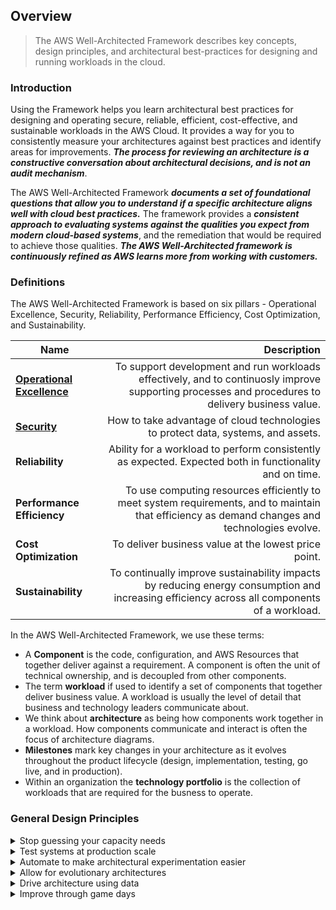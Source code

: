 ## **Overview**
> The AWS Well-Architected Framework describes key concepts, design principles, and architectural best-practices for designing and running workloads in the cloud.

### **Introduction**
Using the Framework helps you learn architectural best practices for designing and operating secure, reliable, efficient, cost-effective, and sustainable workloads in the AWS Cloud. It provides a way for you to consistently measure your architectures against best practices and identify areas for improvements. ***The process for reviewing an architecture is a constructive conversation about architectural decisions, and is not an audit mechanism***.

The AWS Well-Architected Framework ***documents a set of foundational questions that allow you to understand if a specific architecture aligns well with cloud best practices.*** The framework provides a ***consistent approach to evaluating systems against the qualities you expect from modern cloud-based systems***, and the remediation that would be required to achieve those qualities. ***The AWS Well-Architected framework is continuously refined as AWS learns more from working with customers.***


### **Definitions**
The AWS Well-Architected Framework is based on six pillars - Operational Excellence, Security, Reliability, Performance Efficiency, Cost Optimization, and Sustainability.

| Name                                                                     |                                                                                                                                      Description |
| ------------------------------------------------------------------------ | -----------------------------------------------------------------------------------------------------------------------------------------------: |
| **[Operational Excellence](pillars/operation_excellence/definition.md)** | To support development and run workloads effectively, and to continuosly improve supporting processes and procedures to delivery business value. |
| **[Security](pillars/security/definition.md)**                           |                                                                How to take advantage of cloud technologies to protect data, systems, and assets. |
| **Reliability**                                                          |                                          Ability for a workload to perform consistently as expected. Expected both in functionality and on time. |
| **Performance Efficiency**                                               |   To use computing resources efficiently to meet system requirements, and to maintain that efficiency as demand changes and technologies evolve. |
| **Cost Optimization**                                                    |                                                                                             To deliver business value at the lowest price point. |
| **Sustainability**                                                       |      To continually improve sustainability impacts by reducing energy consumption and increasing efficiency across all components of a workload. |

In the AWS Well-Architected Framework, we use these terms:

- A **Component** is the code, configuration, and AWS Resources that together deliver against a requirement. A component is often the unit of technical ownership, and is decoupled from other components.
- The term **workload** if used to identify a set of components that together deliver business value. A workload is usually the level of detail that business and technology leaders communicate about.
- We think about **architecture** as being how components work together in a workload. How components communicate and interact is often the focus of architecture diagrams.
- **Milestones** mark key changes in your architecture as it evolves throughout the product lifecycle (design, implementation, testing, go live, and in production).
- Within an organization the **technology portfolio** is the collection of workloads that are required for the busness to operate.

### **General Design Principles**
<details>
<summary>Stop guessing your capacity needs</summary>
<p>
With cloud you don't need to guess your capacity needs up-front. If you need more scale-up, if you need less scale-down. Start small and cheap.
</p>
</details>
<details>
<summary>Test systems at production scale</summary>
<p>
With cloud you can create a copy of your production environment to test your applications at the same scale for a fraction of the cost (Spin up your test infrastructure -> Test your application -> Destroy your test infrastructure)
</p>
</details>
<details>
<summary>Automate to make architectural experimentation easier</summary>
<p>
Automate everything. As much as you can. Automation is an investment and that's paid off lowering manual effort, enabling version tracking and an easy version revert.
</p>
</details>
<details>
<summary>Allow for evolutionary architectures</summary>
<p>
With cloud it's easier and possible to refactor your complete architecture. Lower switching cost enable your business to adapt and evolve as changes and requirements appear.
</p>
</details>
<details>
<summary>Drive architecture using data</summary>
<p>
Cloud reports data about your architecture, collect it. Make incremental improvement and iterate as new data comes in. This is a repetitive process.
</p>
</details>
<details>
<summary>Improve through game days</summary>
<p>
Cloud allow you to play and stress test your architecture. Schedule regular play games, to simulate processes, edge cases, and new implementations.
</p>
</details>